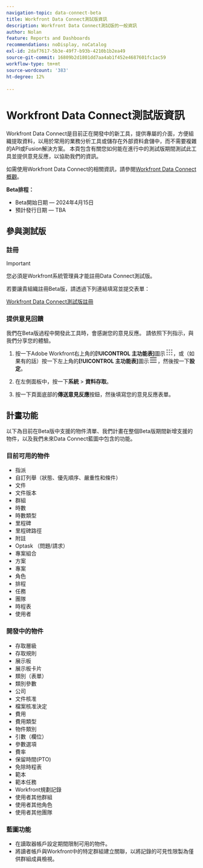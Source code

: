```yaml
---
navigation-topic: data-connect-beta
title: Workfront Data Connect測試版資訊
description: Workfront Data Connect測試版的一般資訊
author: Nolan
feature: Reports and Dashboards
recommendations: noDisplay, noCatalog
exl-id: 2daf7617-5b3e-49f7-b93b-4210b1b2ea49
source-git-commit: 16809b2d1801dd7aa4ab1f452e4687601fc1ac59
workflow-type: tm+mt
source-wordcount: '383'
ht-degree: 12%

---
```


# Workfront Data Connect測試版資訊

Workfront Data Connect是目前正在開發中的新工具，提供專屬的介面，方便組織提取資料，以用於常用的業務分析工具或儲存在外部資料倉儲中，而不需要複雜的API或Fusion解決方案。 本頁包含有關您如何能在進行中的測試版期間測試此工具並提供意見反應，以協助我們的資訊。

如需使用Workfront Data Connect的相關資訊，請參閱[Workfront Data Connect概觀](/help/quicksilver/reports-and-dashboards/data-lake/data-lake-overview.md)。

**Beta排程：**

* Beta開始日期 — 2024年4月15日
* 預計發行日期 — TBA

## 參與測試版

### 註冊

>[!IMPORTANT]
>
>您必須是Workfront系統管理員才能註冊Data Connect測試版。

若要讓貴組織註冊Beta版，請透過下列連結填寫並提交表單：

[Workfront Data Connect測試版註冊](https://adobe.ly/workfrontdatalake)

### 提供意見回饋

我們在Beta版過程中開發此工具時，會感謝您的意見反應。 請依照下列指示，與我們分享您的體驗。

1. 按一下Adobe Workfront右上角的&#x200B;**[!UICONTROL 主功能表]**&#x200B;圖示![主功能表](/help/_includes/assets/main-menu-icon.png)，或（如果有的話）按一下左上角的&#x200B;**[!UICONTROL 主功能表]**&#x200B;圖示![主功能表](/help/_includes/assets/main-menu-icon-left-nav.png)，然後按一下&#x200B;**設定**。

1. 在左側面板中，按一下&#x200B;**系統** > **資料存取**。

1. 按一下頁面底部的&#x200B;**傳送意見反應**&#x200B;按鈕，然後填寫您的意見反應表單。

## 計畫功能

以下為目前在Beta版中支援的物件清單、我們計畫在整個Beta版期間新增支援的物件，以及我們未來Data Connect藍圖中包含的功能。

### 目前可用的物件

* 指派
* 自訂列舉（狀態、優先順序、嚴重性和條件）
* 文件
* 文件版本
* 群組
* 時數
* 時數類型
* 里程碑
* 里程碑路徑
* 附註
* Optask （問題/請求）
* 專案組合
* 方案
* 專案
* 角色
* 排程
* 任務
* 團隊
* 時程表
* 使用者

### 開發中的物件

* 存取層級
* 存取規則
* 展示板
* 展示板卡片
* 類別（表單）
* 類別參數
* 公司
* 文件核准
* 檔案核准決定
* 費用
* 費用類型
* 物件類別
* 引數（欄位）
* 參數選項
* 費率
* 保留時間(PTO)
* 免除時程表
* 範本
* 範本任務
* Workfront規劃記錄
* 使用者其他群組
* 使用者其他角色
* 使用者其他團隊

### 藍圖功能

* 在讀取器帳戶設定期間限制可用的物件。
* 將讀者帳戶與Workfront中的特定群組建立關聯，以將記錄的可見性限製為僅供群組成員檢視。

